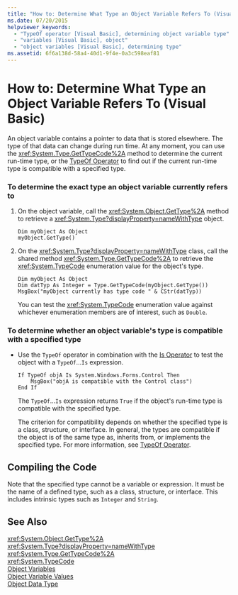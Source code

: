 ```yaml
---
title: "How to: Determine What Type an Object Variable Refers To (Visual Basic)"
ms.date: 07/20/2015
helpviewer_keywords: 
  - "TypeOf operator [Visual Basic], determining object variable type"
  - "variables [Visual Basic], object"
  - "object variables [Visual Basic], determining type"
ms.assetid: 6f6a138d-58a4-40d1-9f4e-0a3c598eaf81
---
```

# How to: Determine What Type an Object Variable Refers To (Visual Basic)
An object variable contains a pointer to data that is stored elsewhere. The type of that data can change during run time. At any moment, you can use the <xref:System.Type.GetTypeCode%2A> method to determine the current run-time type, or the [TypeOf Operator](../../../../visual-basic/language-reference/operators/typeof-operator.md) to find out if the current run-time type is compatible with a specified type.  
  
### To determine the exact type an object variable currently refers to  
  
1. On the object variable, call the <xref:System.Object.GetType%2A> method to retrieve a <xref:System.Type?displayProperty=nameWithType> object.  
  
   ```  
   Dim myObject As Object  
   myObject.GetType()  
   ```  
  
2. On the <xref:System.Type?displayProperty=nameWithType> class, call the shared method <xref:System.Type.GetTypeCode%2A> to retrieve the <xref:System.TypeCode> enumeration value for the object's type.  
  
   ```  
   Dim myObject As Object  
   Dim datTyp As Integer = Type.GetTypeCode(myObject.GetType())  
   MsgBox("myObject currently has type code " & CStr(datTyp))  
   ```  
  
    You can test the <xref:System.TypeCode> enumeration value against whichever enumeration members are of interest, such as `Double`.  
  
### To determine whether an object variable's type is compatible with a specified type  
  
- Use the `TypeOf` operator in combination with the [Is Operator](../../../../visual-basic/language-reference/operators/is-operator.md) to test the object with a `TypeOf`...`Is` expression.  
  
  ```  
  If TypeOf objA Is System.Windows.Forms.Control Then  
      MsgBox("objA is compatible with the Control class")  
  End If  
  ```  
  
   The `TypeOf`...`Is` expression returns `True` if the object's run-time type is compatible with the specified type.  
  
   The criterion for compatibility depends on whether the specified type is a class, structure, or interface. In general, the types are compatible if the object is of the same type as, inherits from, or implements the specified type. For more information, see [TypeOf Operator](../../../../visual-basic/language-reference/operators/typeof-operator.md).  
  
## Compiling the Code  
 Note that the specified type cannot be a variable or expression. It must be the name of a defined type, such as a class, structure, or interface. This includes intrinsic types such as `Integer` and `String`.  
  
## See Also  
 <xref:System.Object.GetType%2A>  
 <xref:System.Type?displayProperty=nameWithType>  
 <xref:System.Type.GetTypeCode%2A>  
 <xref:System.TypeCode>  
 [Object Variables](../../../../visual-basic/programming-guide/language-features/variables/object-variables.md)  
 [Object Variable Values](../../../../visual-basic/programming-guide/language-features/variables/object-variable-values.md)  
 [Object Data Type](../../../../visual-basic/language-reference/data-types/object-data-type.md)
